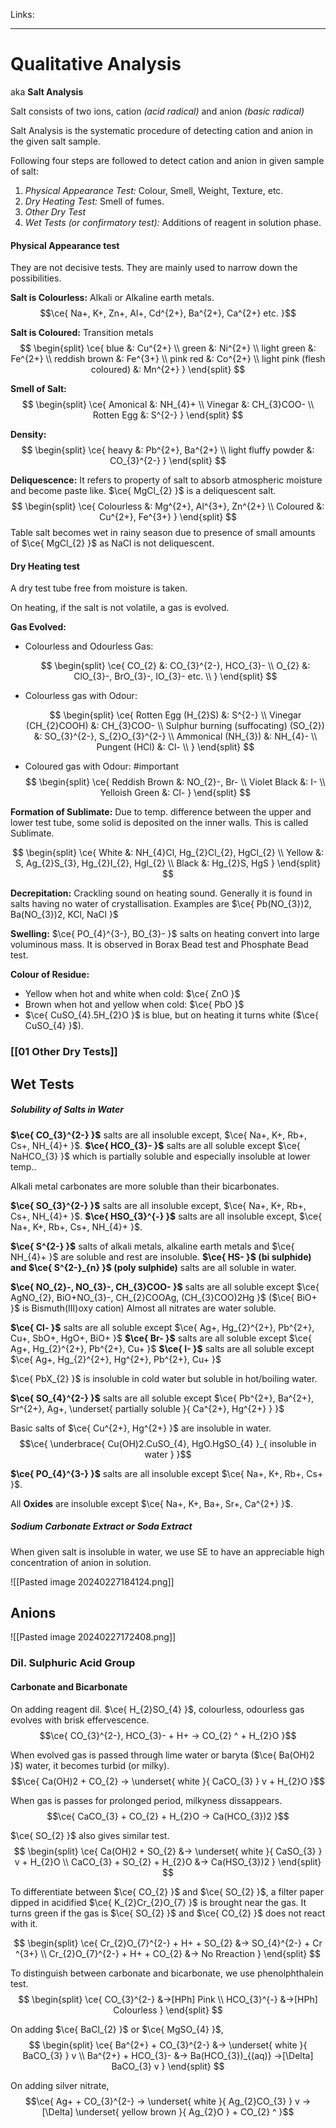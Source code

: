 Links: 
___
# Qualitative Analysis
aka **Salt Analysis**

Salt consists of two ions, cation *(acid radical)* and anion *(basic radical)*

Salt Analysis is the systematic procedure of detecting cation and anion in the given salt sample.

Following four steps are followed to detect cation and anion in given sample of salt:
1. *Physical Appearance Test:* Colour, Smell, Weight, Texture, etc.
2. *Dry Heating Test:* Smell of fumes.
3. *Other Dry Test*
4. *Wet Tests (or confirmatory test):* Additions of reagent in solution phase.

#### Physical Appearance test 
They are not decisive tests. They are mainly used to narrow down the possibilities.

**Salt is Colourless:** Alkali or Alkaline earth metals.
$$\ce{ Na+, K+, Zn+, Al+, Cd^{2+}, Ba^{2+}, Ca^{2+} etc. }$$

**Salt is Coloured:** Transition metals
$$
\begin{split}
\ce{ 
blue &: Cu^{2+} \\
green &: Ni^{2+} \\
light green &: Fe^{2+} \\
reddish brown &: Fe^{3+} \\
pink red &: Co^{2+} \\
light pink (flesh coloured) &: Mn^{2+} 
 }
\end{split}
$$

**Smell of Salt:**
$$
\begin{split}
\ce{ 
Amonical &: NH_{4}+ \\
Vinegar &: CH_{3}COO- \\
Rotten Egg &: S^{2-}
 }
\end{split}
$$

**Density:**
$$
\begin{split}
\ce{ 
heavy &: Pb^{2+}, Ba^{2+} \\
light fluffy powder &: CO_{3}^{2-}
 }
\end{split}
$$

**Deliquescence:** It refers to property of salt to absorb atmospheric moisture and become paste like. $\ce{ MgCl_{2} }$ is a deliquescent salt.
$$
\begin{split}
\ce{ 
Colourless &: Mg^{2+}, Al^{3+}, Zn^{2+} \\
Coloured &: Cu^{2+}, Fe^{3+}
 }
\end{split}
$$
Table salt becomes wet in rainy season due to presence of small amounts of $\ce{ MgCl_{2} }$ as NaCl is not deliquescent.

#### Dry Heating test 
A dry test tube free from moisture is taken.

On heating, if the salt is not volatile, a gas is evolved.

**Gas Evolved:**
- Colourless and Odourless Gas: 

	$$
	\begin{split}
	\ce{ 
	CO_{2} &: CO_{3}^{2-}, HCO_{3}- \\
	O_{2} &: ClO_{3}-, BrO_{3}-, IO_{3}- etc. \\
	}
	\end{split}
	$$

- Colourless gas with Odour: 

	$$
	\begin{split}
	\ce{ 
	Rotten Egg (H_{2}S) &: S^{2-} \\
	Vinegar (CH_{2}COOH) &: CH_{3}COO- \\
	Sulphur burning (suffocating) (SO_{2}) &: SO_{3}^{2-}, S_{2}O_{3}^{2-} \\
	Ammonical (NH_{3}) &: NH_{4}- \\
	Pungent (HCl) &: Cl- \\
	 }
	\end{split}
	$$

- Coloured gas with Odour:  #important 
	$$
	\begin{split}
	\ce{ 
	Reddish Brown &: NO_{2}-, Br- \\
	Violet Black &: I- \\
	Yelloish Green &: Cl-
	 }
	\end{split}
	$$

**Formation of Sublimate:** Due to temp. difference between the upper and lower test tube, some solid is deposited on the inner walls. This is called Sublimate.

$$
\begin{split}
\ce{ 
White &: NH_{4}Cl, Hg_{2}Cl_{2}, HgCl_{2} \\
Yellow &: S, Ag_{2}S_{3}, Hg_{2}I_{2}, HgI_{2} \\
Black &: Hg_{2}S, HgS
 }
\end{split}
$$

**Decrepitation:** Crackling sound on heating sound. 
Generally it is found in salts having no water of crystallisation. 
Examples are $\ce{ Pb(NO_{3})2, Ba(NO_{3})2, KCl, NaCl }$

**Swelling:** $\ce{ PO_{4}^{3-}, BO_{3}- }$ salts on heating convert into large voluminous mass. It is observed in Borax Bead test and Phosphate Bead test. 

**Colour of Residue:** 
- Yellow when hot and white when cold: $\ce{ ZnO }$ 
- Brown when hot and yellow when cold: $\ce{ PbO }$ 
- $\ce{ CuSO_{4}.5H_{2}O }$ is blue, but on heating it turns white ($\ce{ CuSO_{4} }$). 

### [[01 Other Dry Tests]]

## Wet Tests 
##### Solubility of Salts in Water 
**$\ce{ CO_{3}^{2-} }$** salts are all insoluble except, $\ce{ Na+, K+, Rb+, Cs+, NH_{4}+ }$.
**$\ce{ HCO_{3}- }$** salts are all soluble except $\ce{ NaHCO_{3} }$ which is partially soluble and especially insoluble at lower temp.. 

Alkali metal carbonates are more soluble than their bicarbonates. 

**$\ce{ SO_{3}^{2-} }$** salts are all insoluble except, $\ce{ Na+, K+, Rb+, Cs+, NH_{4}+ }$.
**$\ce{ HSO_{3}^{-} }$** salts are all insoluble except, $\ce{ Na+, K+, Rb+, Cs+, NH_{4}+ }$.

**$\ce{ S^{2-} }$** salts of alkali metals, alkaline earth metals and $\ce{ NH_{4}+ }$ are soluble and rest are insoluble.
**$\ce{ HS- }$ (bi sulphide) and $\ce{ S^{2-}_{n} }$ (poly sulphide)** salts are all soluble in water.

**$\ce{ NO_{2}-, NO_{3}-, CH_{3}COO- }$** salts are all soluble except $\ce{ AgNO_{2}, BiO+NO_{3}-, CH_{2}COOAg, (CH_{3}COO)2Hg }$
($\ce{ BiO+ }$ is Bismuth(III)oxy cation)
Almost all nitrates are water soluble. 

**$\ce{ Cl- }$**  salts are all soluble except $\ce{ Ag+, Hg_{2}^{2+}, Pb^{2+}, Cu+, SbO+, HgO+, BiO+ }$
**$\ce{ Br- }$**  salts are all soluble except $\ce{ Ag+, Hg_{2}^{2+}, Pb^{2+}, Cu+ }$
**$\ce{ I- }$**  salts are all soluble except $\ce{ Ag+, Hg_{2}^{2+}, Hg^{2+}, Pb^{2+}, Cu+ }$

$\ce{ PbX_{2} }$ is insoluble in cold water but soluble in hot/boiling water.

**$\ce{ SO_{4}^{2-} }$** salts are all soluble except $\ce{ Pb^{2+}, Ba^{2+}, Sr^{2+}, Ag+, \underset{ partially soluble }{ Ca^{2+}, Hg^{2+} } }$

Basic salts of $\ce{ Cu^{2+}, Hg^{2+} }$ are insoluble in water. 
$$\ce{ \underbrace{ Cu(OH)2.CuSO_{4}, HgO.HgSO_{4} }_{ insoluble in water } }$$

**$\ce{ PO_{4}^{3-} }$** salts are all insoluble except $\ce{ Na+, K+, Rb+, Cs+ }$.

All **Oxides** are insoluble except $\ce{ Na+, K+, Ba+, Sr+, Ca^{2+} }$.

##### Sodium Carbonate Extract or Soda Extract 
When given salt is insoluble in water, we use SE to have an appreciable high concentration of anion in solution.

![[Pasted image 20240227184124.png]]

## Anions
![[Pasted image 20240227172408.png]]

### Dil. Sulphuric Acid Group 
#### Carbonate and Bicarbonate 
On adding reagent dil. $\ce{ H_{2}SO_{4} }$, colourless, odourless gas evolves with brisk effervescence. 
$$\ce{ CO_{3}^{2-}, HCO_{3}- + H+ -> CO_{2} ^ + H_{2}O }$$

When evolved gas is passed through lime water or baryta ($\ce{ Ba(OH)2 }$) water, it becomes turbid (or milky).
$$\ce{ Ca(OH)2 + CO_{2} -> \underset{ white }{ CaCO_{3} } v + H_{2}O }$$

When gas is passes for prolonged period, milkyness dissappears.
$$\ce{ CaCO_{3} + CO_{2} + H_{2}O -> Ca(HCO_{3})2 }$$

$\ce{ SO_{2} }$ also gives similar test. 
$$
\begin{split}
\ce{ 
Ca(OH)2 + SO_{2} &-> \underset{ white }{ CaSO_{3} } v + H_{2}O  \\
CaCO_{3} + SO_{2} + H_{2}O &-> Ca(HSO_{3})2
 }
\end{split}
$$

To differentiate between $\ce{ CO_{2} }$ and $\ce{ SO_{2} }$, a filter paper dipped in acidified $\ce{ K_{2}Cr_{2}O_{7} }$ is brought near the gas. It turns green if the gas is $\ce{ SO_{2} }$ and $\ce{ CO_{2} }$ does not react with it.

$$
\begin{split}
\ce{ 
Cr_{2}O_{7}^{2-} + H+ + SO_{2} &->  SO_{4}^{2-} + Cr ^{3+} \\
Cr_{2}O_{7}^{2-} + H+ + CO_{2} &->  No Rreaction 
}
\end{split}
$$

To distinguish between carbonate and bicarbonate, we use phenolphthalein test.
$$
\begin{split}
\ce{ 
CO_{3}^{2-} &->[HPh] Pink \\
HCO_{3}^{-} &->[HPh] Colourless 
}
\end{split}
$$

On adding $\ce{ BaCl_{2} }$ or $\ce{ MgSO_{4} }$,
$$
\begin{split}
\ce{ 
Ba^{2+} + CO_{3}^{2-} &-> \underset{ white }{ BaCO_{3} } v \\
Ba^{2+} + HCO_{3}- &-> Ba(HCO_{3})_{(aq)} ->[\Delta] BaCO_{3} v 
 }
\end{split}
$$

On adding silver nitrate,
$$\ce{ Ag+ + CO_{3}^{2-} -> \underset{ white }{ Ag_{2}CO_{3} } v ->[\Delta] \underset{ yellow brown }{ Ag_{2}O } + CO_{2} ^ }$$